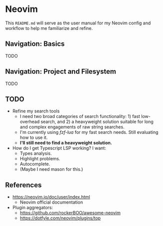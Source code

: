 # Neovim

This `README.md` will serve as the user manual for my Neovim config and workflow to help me familiarize and refine.

## Navigation: Basics

TODO

## Navigation: Project and Filesystem

TODO

## TODO

- Refine my search tools
    - I need two broad categories of search functionality: 1) fast low-overhead search, and 2) a heavyweight solution suitable for long and complex engagements of raw string searches.
    - I'm currently using *fzf-lua* for my fast search needs. Still evaluating how to use it.
    - **I'll still need to find a heavyweight solution.**
- How do I get Typescript LSP working? I want:
    - Types analysis.
    - Highlight problems.
    - Autocomplete.
    - (Maybe I need mason for this.)

## References

- <https://neovim.io/doc/user/index.html>
    - Neovim official documentation
- Plugin aggregators:
    - <https://github.com/rockerBOO/awesome-neovim>
    - <https://dotfyle.com/neovim/plugins/top>

